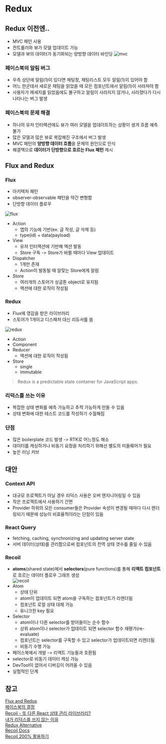 # Redux

## Redux 이전엔..

- MVC 패턴 사용
- 컨트롤러와 뷰가 모델 업데이트 가능
- 모델과 뷰의 데이터가 동기화되는 양방향 데이터 바인딩
  ![mvc](https://user-images.githubusercontent.com/80461702/151683923-ba2dcd1e-d0a1-4d15-ae04-5dd62dc558ff.png)

### 페이스북의 알림 버그
- 우측 상단에 알림(1)이 있다면 채팅창, 채팅리스트 모두 알림(1)이 있어야 함
- 어느 한군데서 새로운 채팅을 읽었을 때 모든 컴포넌트에서 알림(1)이 사라져야 함
- 사용자가 메세지를 읽었음에도 불구하고 알림이 사라지지 않거나, 사라졌다가 다시 나타나는 버그 발생

### 페이스북의 문제 해결
- 하나의 유저 인터랙션에도 뷰가 여러 모델을 업데이트하는 상황이 생겨 흐름 예측 불가
- 많은 모델과 많은 뷰로 복잡해진 구조에서 버그 발생
- MVC 패턴의 **양방향 데이터 흐름**을 문제의 원인으로 인식
- 해결책으로 **데이터가 단방향으로 흐르는 Flux 패턴** 제시

## Flux and Redux

### Flux

- 아키텍처 패턴
- observer-observable 패턴을 약간 변형함
- 단방향 데이터 플로우

![flux](https://user-images.githubusercontent.com/80461702/151683921-7f9abf85-ca8a-4f68-849b-ed5bc6d48761.png)


- Action
  - 앱의 기능에 기반(ex. 글 작성, 글 삭제 등)
  - type(id) + data(payload)
- View
  - 유저 인터랙션에 기반해 액션 발동
  - Store 구독 -> Store가 바뀔 때마다 View 업데이트
- Dispatcher
  - 1개만 존재
  - Action이 발동될 때 알맞는 Store에게 알림
- Store
  - 여러개의 스토어가 싱글톤 object로 유지됨
  - 액션에 대한 로직이 작성됨


### Redux

- Flux에 영감을 받은 라이브러리
- 스토어가 1개이고 디스패처 대신 리듀서를 씀

![redux](https://user-images.githubusercontent.com/80461702/151683928-9e880499-cc3c-48b3-8bd5-842c2037febb.png)

- Action
- Component
- Reducer
  - 액션에 대한 로직이 작성됨
- Store
  - single
  - immutable

> Redux is a predictable state container for JavaScript apps.


### 리덕스를 쓰는 이유

- 복잡한 상태 변화를 예측 가능하고 추적 가능하게 만들 수 있음
- 상태 변화에 대한 테스트 코드를 작성하기 수월해짐

### 단점

- 많은 boilerplate 코드 발생 -> RTK로 어느정도 해소
- 데이터를 캐싱하거나 비동기 요청을 처리하기 위해선 별도의 미들웨어가 필요
- 높은 러닝 커브

## 대안
### Context API
- 대규모 프로젝트가 아닐 경우 리덕스 사용은 오버 엔지니어링일 수 있음
- 작은 프로젝트에서 사용하기 간편
- Provider 하위의 모든 consumer들은 Provider 속성이 변경될 때마다 다시 렌더링되기 때문에 성능이 비효율적이라는 단점이 있음
### React Query
- fetching, caching, synchronizing and updating server state
- 서버 데이터(상태)를 관리함으로써 컴포넌트의 전역 상태 갯수를 줄일 수 있음
### Recoil
- **atoms**(shared state)에서 **selectors**(pure functions)를 통해 **리액트 컴포넌트**로 흐르는 데이터 플로우 그래프 생성  
![recoil](https://user-images.githubusercontent.com/80461702/151683924-07ca4fd6-2354-4b7f-a138-cfad97386529.png)
- Atom
  - 상태 단위
  - atom이 업데이트 되면 atom을 구독하는 컴포넌트가 리렌더됨
  - 컴포넌트 로컬 상태 대체 가능
  - 유니크한 key 필요
- Selector
  - atom이나 다른 selector를 받아들이는 순수 함수
  - 상위 atom이나 selector가 업데이트 되면 selector 함수 재평가(re-evaluate)
  - 컴포넌트는 selector를 구독할 수 있고 selector가 업데이트되면 리렌더됨
  - 비동기 수행 가능
- 페이스북에서 개발 -> 리액트 기능들과 호환됨
- selector로 비동기 데이터 캐싱 가능
- DevTool이 없어서 디버깅이 어려울 수 있음
- 실험적인 단계

## 참고
[Flux and Redux](https://medium.com/@sidathasiri/flux-and-redux-f6c9560997d7)  
[페이스북의 결정](https://blog.coderifleman.com/2015/06/19/mvc-does-not-scale-use-flux-instead/)  
[Recoil - 또 다른 React 상태 관리 라이브러리?](https://ui.toast.com/weekly-pick/ko_20200616)  
[내가 리덕스를 쓰지 않는 이유](https://kjwsx23.tistory.com/552)  
[Redux Alternative](https://blog.openreplay.com/redux-alternatives-in-2021)  
[Recoil Docs](https://recoiljs.org/)  
[Recoil 200% 활용하기](https://velog.io/@juno7803/Recoil-Recoil-200-%ED%99%9C%EC%9A%A9%ED%95%98%EA%B8%B0)